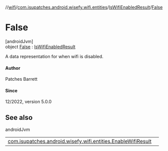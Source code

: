 //[wifi](../../../../index.md)/[com.isupatches.android.wisefy.wifi.entities](../../index.md)/[IsWifiEnabledResult](../index.md)/[False](index.md)

# False

[androidJvm]\
object [False](index.md) : [IsWifiEnabledResult](../index.md)

A data representation for when wifi is disabled.

#### Author

Patches Barrett

#### Since

12/2022, version 5.0.0

## See also

androidJvm

| | |
|---|---|
| [com.isupatches.android.wisefy.wifi.entities.EnableWifiResult](../../-enable-wifi-result/index.md) |  |
